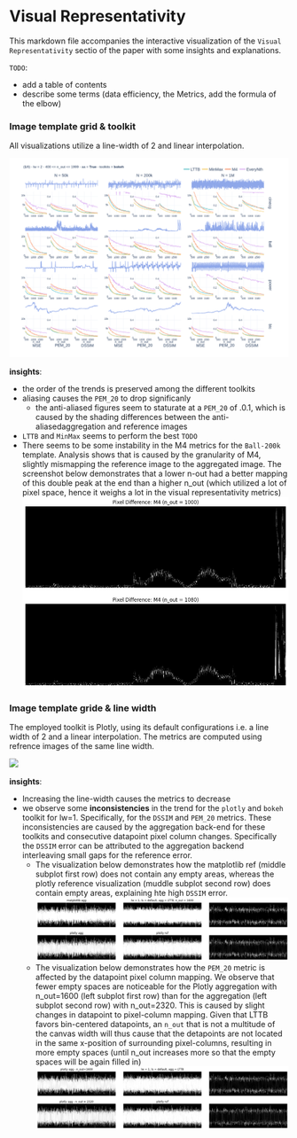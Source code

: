 # Visual Representativity

This markdown file accompanies the interactive visualization of the `Visual Representativity` sectio of the paper with some insights and explanations.

`TODO`: 
- add a table of contents
- describe some terms (data efficiency, the Metrics, add the formula of the elbow)


### Image template grid & toolkit

All visualizations utilize a line-width of 2 and linear interpolation.

![](../gifs/toolkit_aa.gif)

**insights**:
- the order of the trends is preserved among the different toolkits
- aliasing causes the `PEM_20` to drop significanly
    - the anti-aliased figures seem to staturate at a `PEM_20` of .0.1, which is caused by the shading differences between the anti-aliasedaggregation and reference images
- `LTTB` and `MinMax` seems to perform the best `TODO`
- There seems to be some instability in the M4 metrics for the `Ball-200k` template. 
    Analysis shows that is caused by the granularity of M4, slightly mismapping the reference image to the aggregated image. The screenshot below demonstrates that a lower n-out had a better mapping of this double peak at the end than a higher n_out (which utilized a lot of pixel space, hence it weighs a lot in the visual representativity metrics)
    ![](_figs/instability_n_out_ball_200k.png)


### Image template gride & line width

The employed toolkit is Plotly, using its default configurations i.e. a line width of 2 
and a linear interpolation. The metrics are computed using refrence images of the same line width.

![](../gifs/plotly_default_slider%3Dlw.gif)

**insights**:
- Increasing the line-width causes the metrics to decrease
- we observe some **inconsistencies** in the trend for the `plotly` and `bokeh` toolkit for lw=1. Specifically, for the `DSSIM` and `PEM_20` metrics. These inconsistencies are caused by the aggregation back-end for these toolkits and consecutive datapoint pixel column changes. Specifically the `DSSIM` error can be attributed to the aggregation backend interleaving small gaps for the reference error. 
    - The visualization below demonstrates how the matplotlib ref (middle subplot first row) does  not contain any empty areas, whereas the plotly reference visualization (muddle subplot second row) does contain empty areas, explaining hte high `DSSIM` error.
    ![](_figs/plotly_matplotib_lttb_lw%3D1.png)  <!-- N = 50k -->
    - The visualization below demonstrates how the `PEM_20` metric is affected by the datapoint pixel column mapping. We observe that fewer empty spaces are noticeable for the Plotly aggregation with n_out=1600 (left subplot first row) than for the aggregation (left subplot second row) with n_out=2320. This is caused by slight changes in datapoint to pixel-column mapping. Given that LTTB favors bin-centered datapoints, an `n_out` that is not a multitude of the canvas width will thus cause that the detapoints are not located in the same x-position of surrounding pixel-columns, resulting in more empty spaces (until n_out increases more so that the empty spaces will be again filled in)
    ![](_figs/plotly_lw%3D1_pem_pixel_column_mapping.png)  <!-- N = 50k -->
